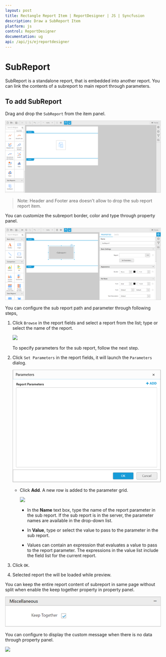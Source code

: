 ```yaml
---
layout: post
title: Rectangle Report Item | ReportDesigner | JS | Syncfusion
description: Draw a SubReport Item
platform: js
control: ReportDesigner
documentation: ug
api: /api/js/ejreportdesigner
---
```


# SubReport

SubReport is a standalone report, that is embedded into another report. You can link the contents of a subreport to main report through parameters.

## To add SubReport


Drag and drop the `SubReport` from the item panel.

![](SubReport-images/SubReport-Drag.png)

> Note: Header and Footer area doesn't allow to drop the sub report report item.

You can customize the subreport border, color and type through property panel.

![](SubReport-images/SubReport-Properties.png)

You can configure the sub report path and parameter through following steps,

1. Click `Browse` in the report fields and select a report from the list; type or select the name of the report.

      ![](SubReport-images/Browse-Report-Dialog.png)

      To specify parameters for the sub report, follow the next step.

2.  Click `Set Parameters` in the report fields, it will launch the `Parameters` dialog.

      ![](SubReport-images/EnableLink-Parameter-Dialog.png)

    * Click **Add**. A new row is added to the parameter grid.

      ![](SubReport-images/Enable-Link-Add-Row.png)

      * In the **Name** text box, type the name of the report parameter in the sub report. If the sub report is in the server, the parameter names are available in the drop-down list.

      * In **Value**, type or select the value to pass to the parameter in the sub report.
        
      * Values can contain an expression that evaluates a value to pass to the report parameter. The expressions in the value list include the field list for the current report.

3. Click `OK`.

4. Selected report the will be loaded while preview.

You can keep the entire report content of subreport in same page without split when enable the keep together property in property panel.

![](SubReport-images/SubReport-Keeptogether.png)

You can configure to display the custom message when there is no data through property panel.

![](SubReport-images/SubReport-NoRowMessage.png)

